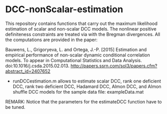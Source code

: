 # DCC-nonScalar-estimation

This repository contains functions that carry out the maximum likelihood estimation of scalar and non-scalar DCC models. The nonlinear positive definiteness constraints are treated via with the Bregman divergences. All the computations are provided in the paper:

Bauwens, L., Grigoryeva, L. and Ortega, J.-P. [2015] Estimation and empirical performance of non-scalar dynamic conditional correlation models. To appear in  Computational Statistics and Data Analysis. doi:10.1016/j.csda.2015.02.013. http://papers.ssrn.com/sol3/papers.cfm?abstract_id=2407652

- runDCCestimation.m allows to estimate scalar DCC, rank one deficient DCC, rank two deficient DCC, Hadamard DCC, Almon DCC, and Almon shuffle DCC models for the sample data file: exampleData.mat

REMARK: Notice that the parameters for the estimateDCC function have to be tuned. 
